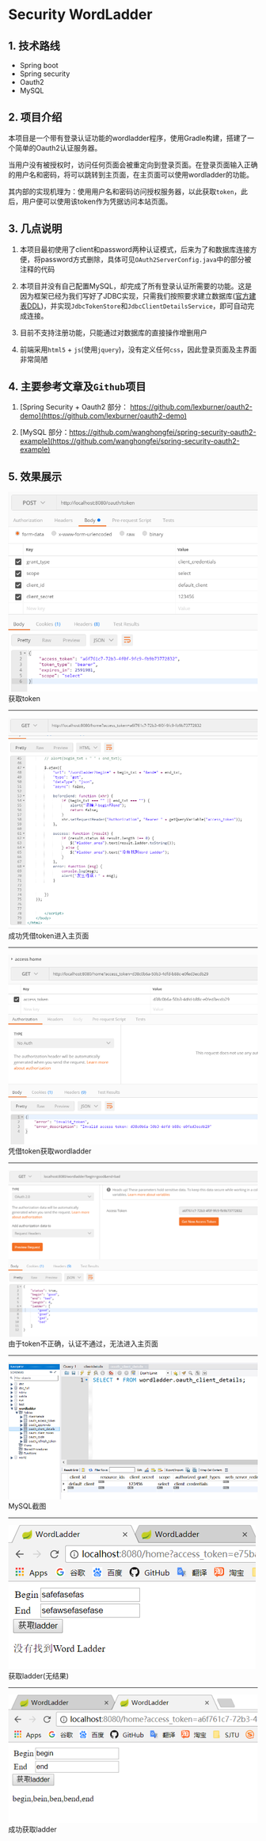 # Security WordLadder

## 1. 技术路线

- Spring boot
- Spring security
- Oauth2
- MySQL

## 2. 项目介绍

本项目是一个带有登录认证功能的wordladder程序，使用Gradle构建，搭建了一个简单的Oauth2认证服务器。

当用户没有被授权时，访问任何页面会被重定向到登录页面。在登录页面输入正确的用户名和密码，将可以跳转到主页面，在主页面可以使用wordladder的功能。

其内部的实现机理为：使用用户名和密码访问授权服务器，以此获取`token`，此后，用户便可以使用该token作为凭据访问本站页面。

## 3. 几点说明

1. 本项目最初使用了client和password两种认证模式，后来为了和数据库连接方便，将password方式删除，具体可见`OAuth2ServerConfig.java`中的部分被注释的代码

2. 本项目并没有自己配置MySQL，却完成了所有登录认证所需要的功能。这是因为框架已经为我们写好了JDBC实现，只需我们按照要求建立数据库([官方建表DDL](https://github.com/spring-projects/spring-security-oauth/blob/master/spring-security-oauth2/src/test/resources/schema.sql))，并实现`JdbcTokenStore`和`JdbcClientDetailsService`，即可自动完成连接。

3. 目前不支持注册功能，只能通过对数据库的直接操作增删用户

4. 前端采用`html5` + `js`(使用`jquery`)，没有定义任何`css`，因此登录页面及主界面非常简陋

## 4. 主要参考文章及`Github`项目

1. [Spring Security + Oauth2 部分： https://github.com/lexburner/oauth2-demo](https://github.com/lexburner/oauth2-demo)

2. [MySQL 部分：https://github.com/wanghongfei/spring-security-oauth2-example](https://github.com/wanghongfei/spring-security-oauth2-example)

## 5. 效果展示

![get_token](screenshot/get_token.png)  
获取token

----------------

![right_token](screenshot/right_token.png)  
成功凭借token进入主页面

----------------

![wrong_token](screenshot/wrong_token.png)  
凭借token获取wordladder

----------------

![wordladder](screenshot/wordladder.png)  
由于token不正确，认证不通过，无法进入主页面

----------------

![database](./screenshot/database.png)  
MySQL截图

----------------

![web1](screenshot/web1.png)  
获取ladder(无结果)

----------------

![web2](screenshot/web2.png)  
成功获取ladder






